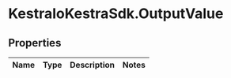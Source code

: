 # KestraIoKestraSdk.OutputValue

## Properties

Name | Type | Description | Notes
------------ | ------------- | ------------- | -------------


